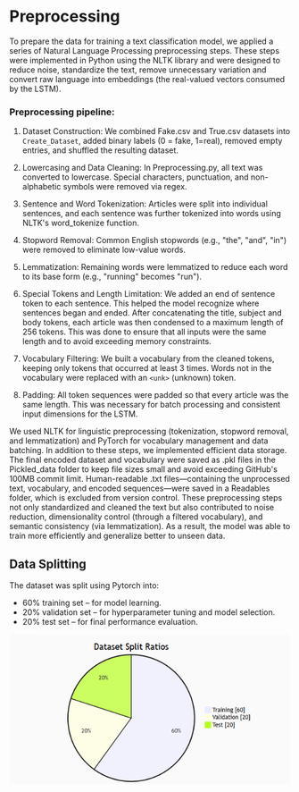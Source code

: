 # Preprocessing

 To prepare the data for training a text classification model, we applied a series of Natural Language Processing preprocessing steps. These steps were implemented in Python using the NLTK library and were designed to reduce noise, standardize the text, remove unnecessary variation and convert raw language into embeddings (the real-valued vectors consumed by the LSTM).

### Preprocessing pipeline:
1.	Dataset Construction:
We combined Fake.csv and True.csv datasets into `Create_Dataset`, added binary labels (0 = fake, 1=real), removed empty entries, and shuffled the resulting dataset.

2.	Lowercasing and Data Cleaning:
In Preprocessing.py, all text was converted to lowercase. Special characters, punctuation, and non-alphabetic symbols were removed via regex. 
3.	Sentence and Word Tokenization:
Articles were split into individual sentences, and each sentence was further tokenized into words using NLTK's word_tokenize function.
4.	Stopword Removal:
Common English stopwords (e.g., "the", "and", "in") were removed to eliminate low-value words.
5.	Lemmatization:
Remaining words were lemmatized to reduce each word to its base form (e.g., "running" becomes "run").
6.	Special Tokens and Length Limitation:
We added an end of sentence token to each sentence. This helped the model recognize where sentences began and ended. After concatenating the title, subject and body tokens, each article was then condensed to a maximum length of 256  tokens. This was done to ensure that all inputs were the same length and to avoid exceeding memory constraints.
7.	Vocabulary Filtering:
We built a vocabulary from the cleaned tokens, keeping only tokens that occurred at least 3 times. Words not in the vocabulary were replaced with an `<unk>` (unknown) token.
8.	Padding:
All token sequences were padded so that every article was the same length. This was necessary for batch processing and consistent input dimensions for the LSTM.


We used NLTK for linguistic preprocessing (tokenization, stopword removal, and lemmatization) and PyTorch for vocabulary management and data batching.
In addition to these steps, we implemented efficient data storage. The final encoded dataset and vocabulary were saved as .pkl files in the Pickled_data folder to keep file sizes small and avoid exceeding GitHub's 100MB commit limit. Human-readable .txt files—containing the unprocessed text, vocabulary, and encoded sequences—were saved in a Readables folder, which is excluded from version control. These preprocessing steps not only standardized and cleaned the text but also contributed to noise reduction, dimensionality control (through a filtered vocabulary), and semantic consistency (via lemmatization). As a result, the model was able to train more efficiently and generalize better to unseen data.



## Data Splitting
The dataset was split using Pytorch into:
 - 60% training set – for model learning.
 - 20% validation set – for hyperparameter tuning and model selection.
 - 20% test set – for final performance evaluation.

 ![alt text](media/pi.png)

